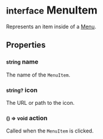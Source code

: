 # <small>interface</small> MenuItem
Represents an item inside of a [Menu](/api/interface/Menu.md).

## Properties
### <small>string</small> name
The name of the `MenuItem`.
### <small>string?</small> icon
The URL or path to the icon.
### <small>() => void</small> action
Called when the `MenuItem` is clicked.

